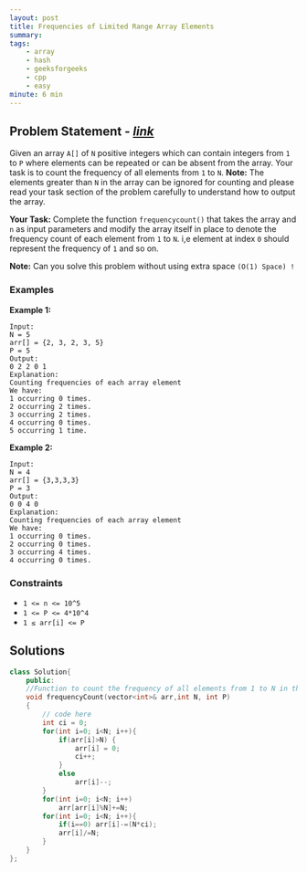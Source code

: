 ```yaml
---
layout: post
title: Frequencies of Limited Range Array Elements 
summary:
tags:
    - array
    - hash
    - geeksforgeeks
    - cpp
    - easy
minute: 6 min
---
```


## Problem Statement - [*link*](https://practice.geeksforgeeks.org/problems/wave-array-1587115621/1/?track=DSASP-Arrays&batchId=154#)  

Given an array `A[]` of `N` positive integers which can contain integers from `1` to `P` where elements can be repeated or can be absent from the array. Your task is to count the frequency of all elements from `1` to `N`.
**Note:** The elements greater than `N` in the array can be ignored for counting and please read your task section of the problem carefully to understand how to output the array.


**Your Task:** 
Complete the function `frequencycount()` that takes the array and `n` as input parameters and modify the array itself in place to denote the frequency count of each element from `1` to `N`. i,e element at index `0` should represent the frequency of `1` and so on.


**Note:** Can you solve this problem without using extra space `(O(1) Space) !`


### Examples

**Example 1:**   
```
Input:
N = 5
arr[] = {2, 3, 2, 3, 5}
P = 5
Output:
0 2 2 0 1
Explanation: 
Counting frequencies of each array element
We have:
1 occurring 0 times.
2 occurring 2 times.
3 occurring 2 times.
4 occurring 0 times.
5 occurring 1 time.
```

**Example 2:**   
```
Input:
N = 4
arr[] = {3,3,3,3}
P = 3
Output:
0 0 4 0
Explanation: 
Counting frequencies of each array element
We have:
1 occurring 0 times.
2 occurring 0 times.
3 occurring 4 times.
4 occurring 0 times.
```

### Constraints

+ `1 <= n <= 10^5`
+ `1 <= P <= 4*10^4`
+ `1 ≤ arr[i] <= P`

## Solutions

```cpp
class Solution{
    public:
    //Function to count the frequency of all elements from 1 to N in the array.
    void frequencyCount(vector<int>& arr,int N, int P)
    { 
        // code here
        int ci = 0;
        for(int i=0; i<N; i++){
            if(arr[i]>N) {
                arr[i] = 0;
                ci++;
            }
            else
                arr[i]--;
        }
        for(int i=0; i<N; i++)
            arr[arr[i]%N]+=N;
        for(int i=0; i<N; i++){
            if(i==0) arr[i]-=(N*ci);
            arr[i]/=N;
        }
    }
};
```

